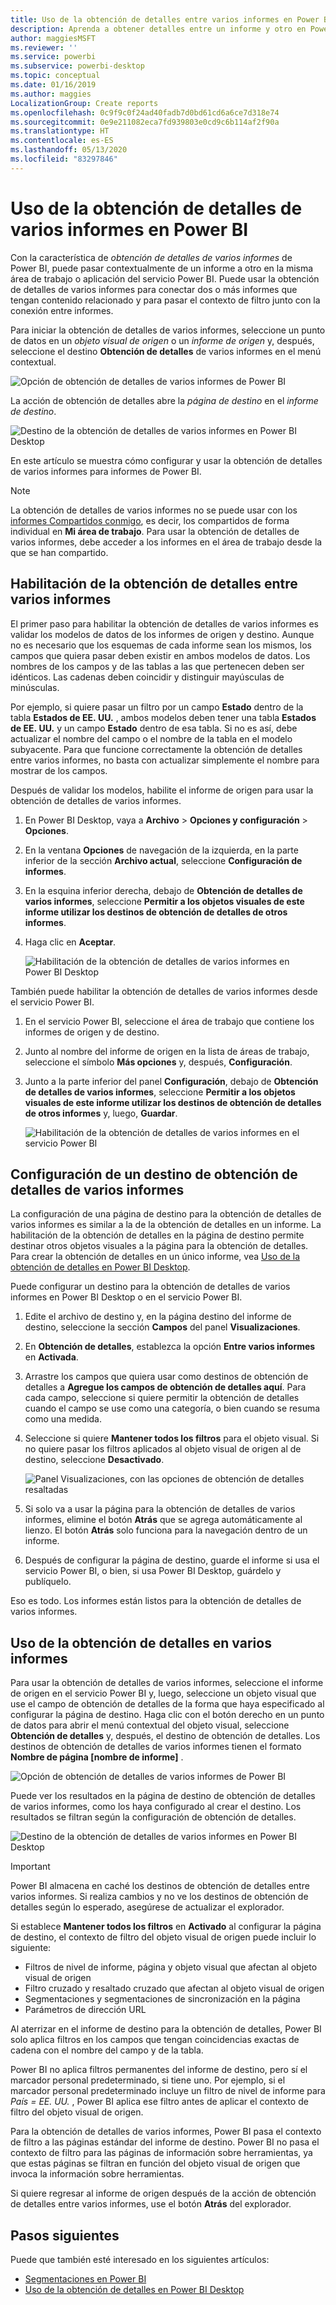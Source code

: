```yaml
---
title: Uso de la obtención de detalles entre varios informes en Power BI Desktop
description: Aprenda a obtener detalles entre un informe y otro en Power BI Desktop
author: maggiesMSFT
ms.reviewer: ''
ms.service: powerbi
ms.subservice: powerbi-desktop
ms.topic: conceptual
ms.date: 01/16/2019
ms.author: maggies
LocalizationGroup: Create reports
ms.openlocfilehash: 0c9f9c0f24ad40fadb7d0bd61cd6a6ce7d318e74
ms.sourcegitcommit: 0e9e211082eca7fd939803e0cd9c6b114af2f90a
ms.translationtype: HT
ms.contentlocale: es-ES
ms.lasthandoff: 05/13/2020
ms.locfileid: "83297846"
---
```

# <a name="use-cross-report-drillthrough-in-power-bi"></a>Uso de la obtención de detalles de varios informes en Power BI

Con la característica de *obtención de detalles de varios informes* de Power BI, puede pasar contextualmente de un informe a otro en la misma área de trabajo o aplicación del servicio Power BI. Puede usar la obtención de detalles de varios informes para conectar dos o más informes que tengan contenido relacionado y para pasar el contexto de filtro junto con la conexión entre informes. 

Para iniciar la obtención de detalles de varios informes, seleccione un punto de datos en un *objeto visual de origen* o un *informe de origen* y, después, seleccione el destino **Obtención de detalles** de varios informes en el menú contextual. 

![Opción de obtención de detalles de varios informes de Power BI](media/desktop-cross-report-drill-through/cross-report-drill-through-01.png)

La acción de obtención de detalles abre la *página de destino* en el *informe de destino*. 

![Destino de la obtención de detalles de varios informes en Power BI Desktop](media/desktop-cross-report-drill-through/cross-report-drill-through-01a.png)

En este artículo se muestra cómo configurar y usar la obtención de detalles de varios informes para informes de Power BI.

> [!NOTE]
> La obtención de detalles de varios informes no se puede usar con los [informes Compartidos conmigo](../collaborate-share/service-share-dashboards.md#share-a-dashboard-or-report), es decir, los compartidos de forma individual en **Mi área de trabajo**. Para usar la obtención de detalles de varios informes, debe acceder a los informes en el área de trabajo desde la que se han compartido.

## <a name="enable-cross-report-drillthrough"></a>Habilitación de la obtención de detalles entre varios informes

El primer paso para habilitar la obtención de detalles de varios informes es validar los modelos de datos de los informes de origen y destino. Aunque no es necesario que los esquemas de cada informe sean los mismos, los campos que quiera pasar deben existir en ambos modelos de datos. Los nombres de los campos y de las tablas a las que pertenecen deben ser idénticos. Las cadenas deben coincidir y distinguir mayúsculas de minúsculas.

Por ejemplo, si quiere pasar un filtro por un campo **Estado** dentro de la tabla **Estados de EE. UU.** , ambos modelos deben tener una tabla **Estados de EE. UU.** y un campo **Estado** dentro de esa tabla. Si no es así, debe actualizar el nombre del campo o el nombre de la tabla en el modelo subyacente. Para que funcione correctamente la obtención de detalles entre varios informes, no basta con actualizar simplemente el nombre para mostrar de los campos.

Después de validar los modelos, habilite el informe de origen para usar la obtención de detalles de varios informes. 

1. En Power BI Desktop, vaya a **Archivo** > **Opciones y configuración** > **Opciones**. 
1. En la ventana **Opciones** de navegación de la izquierda, en la parte inferior de la sección **Archivo actual**, seleccione **Configuración de informes**. 
1. En la esquina inferior derecha, debajo de **Obtención de detalles de varios informes**, seleccione **Permitir a los objetos visuales de este informe utilizar los destinos de obtención de detalles de otros informes**. 
1. Haga clic en **Aceptar**. 
   
   ![Habilitación de la obtención de detalles de varios informes en Power BI Desktop](media/desktop-cross-report-drill-through/cross-report-drill-through-02.png)

También puede habilitar la obtención de detalles de varios informes desde el servicio Power BI.
1. En el servicio Power BI, seleccione el área de trabajo que contiene los informes de origen y de destino.
1. Junto al nombre del informe de origen en la lista de áreas de trabajo, seleccione el símbolo **Más opciones** y, después, **Configuración**. 
1. Junto a la parte inferior del panel **Configuración**, debajo de **Obtención de detalles de varios informes**, seleccione **Permitir a los objetos visuales de este informe utilizar los destinos de obtención de detalles de otros informes** y, luego, **Guardar**.
   
   ![Habilitación de la obtención de detalles de varios informes en el servicio Power BI](media/desktop-cross-report-drill-through/cross-report-drill-through-02a.png)

## <a name="set-up-a-cross-report-drillthrough-target"></a>Configuración de un destino de obtención de detalles de varios informes

La configuración de una página de destino para la obtención de detalles de varios informes es similar a la de la obtención de detalles en un informe. La habilitación de la obtención de detalles en la página de destino permite destinar otros objetos visuales a la página para la obtención de detalles. Para crear la obtención de detalles en un único informe, vea [Uso de la obtención de detalles en Power BI Desktop](desktop-drillthrough.md).

Puede configurar un destino para la obtención de detalles de varios informes en Power BI Desktop o en el servicio Power BI. 
1. Edite el archivo de destino y, en la página destino del informe de destino, seleccione la sección **Campos** del panel **Visualizaciones**. 
1. En **Obtención de detalles**, establezca la opción **Entre varios informes** en **Activada**. 
1. Arrastre los campos que quiera usar como destinos de obtención de detalles a **Agregue los campos de obtención de detalles aquí**. Para cada campo, seleccione si quiere permitir la obtención de detalles cuando el campo se use como una categoría, o bien cuando se resuma como una medida. 
1. Seleccione si quiere **Mantener todos los filtros** para el objeto visual. Si no quiere pasar los filtros aplicados al objeto visual de origen al de destino, seleccione **Desactivado**.
   
   ![Panel Visualizaciones, con las opciones de obtención de detalles resaltadas](media/desktop-cross-report-drill-through/cross-report-drill-through-03.png)
   
1. Si solo va a usar la página para la obtención de detalles de varios informes, elimine el botón **Atrás** que se agrega automáticamente al lienzo. El botón **Atrás** solo funciona para la navegación dentro de un informe. 
1. Después de configurar la página de destino, guarde el informe si usa el servicio Power BI, o bien, si usa Power BI Desktop, guárdelo y publíquelo.

Eso es todo. Los informes están listos para la obtención de detalles de varios informes. 

## <a name="use-cross-report-drillthrough"></a>Uso de la obtención de detalles en varios informes

Para usar la obtención de detalles de varios informes, seleccione el informe de origen en el servicio Power BI y, luego, seleccione un objeto visual que use el campo de obtención de detalles de la forma que haya especificado al configurar la página de destino. Haga clic con el botón derecho en un punto de datos para abrir el menú contextual del objeto visual, seleccione **Obtención de detalles** y, después, el destino de obtención de detalles. Los destinos de obtención de detalles de varios informes tienen el formato **Nombre de página [nombre de informe]** .

![Opción de obtención de detalles de varios informes de Power BI](media/desktop-cross-report-drill-through/cross-report-drill-through-01.png)

Puede ver los resultados en la página de destino de obtención de detalles de varios informes, como los haya configurado al crear el destino. Los resultados se filtran según la configuración de obtención de detalles.

![Destino de la obtención de detalles de varios informes en Power BI Desktop](media/desktop-cross-report-drill-through/cross-report-drill-through-01a.png)

> [!IMPORTANT]
> Power BI almacena en caché los destinos de obtención de detalles entre varios informes. Si realiza cambios y no ve los destinos de obtención de detalles según lo esperado, asegúrese de actualizar el explorador. 

Si establece **Mantener todos los filtros** en **Activado** al configurar la página de destino, el contexto de filtro del objeto visual de origen puede incluir lo siguiente: 

- Filtros de nivel de informe, página y objeto visual que afectan al objeto visual de origen 
- Filtro cruzado y resaltado cruzado que afectan al objeto visual de origen 
- Segmentaciones y segmentaciones de sincronización en la página
- Parámetros de dirección URL

Al aterrizar en el informe de destino para la obtención de detalles, Power BI solo aplica filtros en los campos que tengan coincidencias exactas de cadena con el nombre del campo y de la tabla. 

Power BI no aplica filtros permanentes del informe de destino, pero sí el marcador personal predeterminado, si tiene uno. Por ejemplo, si el marcador personal predeterminado incluye un filtro de nivel de informe para *País = EE. UU.* , Power BI aplica ese filtro antes de aplicar el contexto de filtro del objeto visual de origen. 

Para la obtención de detalles de varios informes, Power BI pasa el contexto de filtro a las páginas estándar del informe de destino. Power BI no pasa el contexto de filtro para las páginas de información sobre herramientas, ya que estas páginas se filtran en función del objeto visual de origen que invoca la información sobre herramientas.

Si quiere regresar al informe de origen después de la acción de obtención de detalles entre varios informes, use el botón **Atrás** del explorador. 

## <a name="next-steps"></a>Pasos siguientes

Puede que también esté interesado en los siguientes artículos:

- [Segmentaciones en Power BI](../visuals/power-bi-visualization-slicers.md)
- [Uso de la obtención de detalles en Power BI Desktop](desktop-drillthrough.md)
